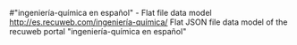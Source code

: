 #"ingeniería-química en español" - Flat file data model
http://es.recuweb.com/ingeniería-química/
Flat JSON file data model of the recuweb portal "ingeniería-química en español"
